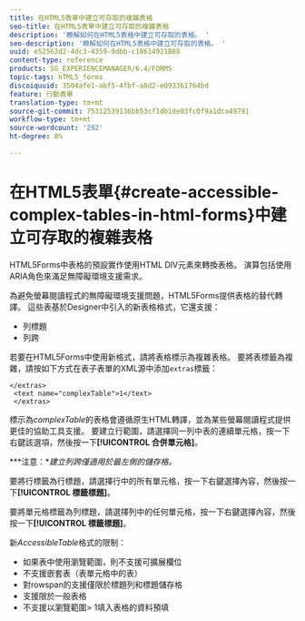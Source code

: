 ```yaml
---
title: 在HTML5表單中建立可存取的複雜表格
seo-title: 在HTML5表單中建立可存取的複雜表格
description: '瞭解如何在HTML5表格中建立可存取的表格。 '
seo-description: '瞭解如何在HTML5表格中建立可存取的表格。 '
uuid: e52562d2-4dc3-4359-9dbb-c18614921808
content-type: reference
products: SG_EXPERIENCEMANAGER/6.4/FORMS
topic-tags: hTML5_forms
discoiquuid: 3504afe1-abf5-4fbf-a0d2-e093361764bd
feature: 行動表單
translation-type: tm+mt
source-git-commit: 75312539136bb53cf1db1de03fc0f9a1dca49791
workflow-type: tm+mt
source-wordcount: '292'
ht-degree: 0%

---
```



# 在HTML5表單{#create-accessible-complex-tables-in-html-forms}中建立可存取的複雜表格

HTML5Forms中表格的預設實作使用HTML DIV元素來轉換表格。 演算包括使用ARIA角色來滿足無障礙環境支援需求。

為避免螢幕閱讀程式的無障礙環境支援問題，HTML5Forms提供表格的替代轉譯。 這些表基於Designer中引入的新表格格式，它還支援：

* 列標題
* 列跨

若要在HTML5Forms中使用新格式，請將表格標示為複雜表格。 要將表標籤為複雜，請按如下方式在表子表單的XML源中添加`extras`標籤：

```
</extras>
 <text name="complexTable">1</text>
 </extras>
```

標示為&#x200B;*complexTable*&#x200B;的表格會遵循原生HTML轉譯，並為某些螢幕閱讀程式提供更佳的協助工具支援。  要建立行範圍，請選擇同一列中表的連續單元格，按一下右鍵該選項，然後按一下&#x200B;**[!UICONTROL 合併單元格]**。

***注意：**建立列跨僅適用於最左側的儲存格。*

要將行標籤為行標題，請選擇行中的所有單元格，按一下右鍵選擇內容，然後按一下&#x200B;**[!UICONTROL 標籤標題]**。

要將單元格標籤為列標題，請選擇列中的任何單元格，按一下右鍵選擇內容，然後按一下&#x200B;**[!UICONTROL 標籤標題]**。

新&#x200B;*AccessibleTable*&#x200B;格式的限制：

* 如果表中使用瀏覽範圍，則不支援可擴展欄位
* 不支援嵌套表（表單元格中的表）
* 對rowspan的支援僅限於標題列和標題儲存格
* 支援限於一般表格
* 不支援以瀏覽範圍> 1填入表格的資料預填

